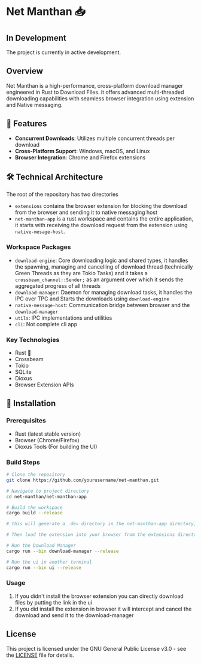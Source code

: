 # Net Manthan 📥

## In Development
The project is currently in active development.

## Overview

Net Manthan is a high-performance, cross-platform download manager engineered in Rust to Download FIles. it offers advanced multi-threaded downloading capabilities with seamless browser integration using extension and Native messaging.

## 🚀 Features

- **Concurrent Downloads**: Utilizes multiple concurrent threads per download
- **Cross-Platform Support**: Windows, macOS, and Linux
- **Browser Integration**: Chrome and Firefox extensions

## 🛠 Technical Architecture

The root of the repository has two directories
- `extensions` contains the browser extension for blocking the download from the browser and sending it to native messaging host
- `net-manthan-app` is a rust workspace and contains the entire application, it starts with receiving the download request from the extension using `native-mesage-host`.

### Workspace Packages

- `download-engine`: Core downloading logic and shared types, it handles the spawning, managing and cancelling of download thread (technically Green Threads as they are Tokio Tasks) and it takes a `crossbeam_channel::Sender;` as an argument over which it sends the aggregated progress of all threads
- `download-manager`: Daemon for managing download tasks, it handles the IPC over TPC and Starts the downloads using `download-engine`
- `native-message-host`: Communication bridge between browser and the `download-manager`
- `utils`: IPC implementations and utilities
- `cli`: Not complete cli app

### Key Technologies

- Rust 🦀
- Crossbeam
- Tokio
- SQLite
- Dioxus
- Browser Extension APIs

## 🔧 Installation

### Prerequisites

- Rust (latest stable version)
- Browser (Chrome/Firefox)
- Dioxus Tools (For building the UI)

### Build Steps

```bash
# Clone the repository
git clone https://github.com/yourusername/net-manthan.git

# Navigate to project directory
cd net-manthan/net-manthan-app

# Build the workspace
cargo build --release

# this will generate a .dev directory in the net-manthan-app directory, in this .dev directory you will find com.net.manthan.json, you need to place this to the appropriate location for the native messaging host config for your operating system

# Then load the extension into yuor browser from the extensions directory in the root

# Run the Download Manager
cargo run --bin download-manager --release

# Run the ui in another terminal
cargo run --bin ui --release
```

### Usage
1. If you didn't install the browser extension you can directly download files by putting the link in the ui
2. If you did install the extension in browser it will intercept and cancel the download and send it to the download-manager

## License

This project is licensed under the GNU General Public License v3.0 - see the [LICENSE](LICENSE) file for details.
